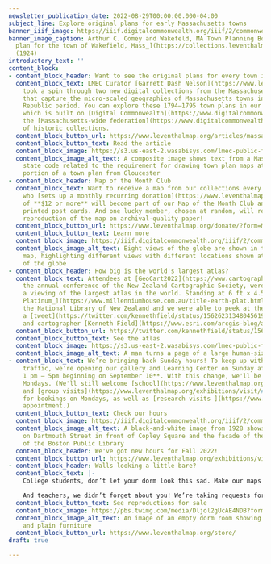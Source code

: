 ```yaml
---
newsletter_publication_date: 2022-08-29T00:00:00.000-04:00
subject_line: Explore original plans for early Massachusetts towns
banner_iiif_image: https://iiif.digitalcommonwealth.org/iiif/2/commonwealth:2f75r903v/780,2697,3776,941/1200,/0/default.jpg
banner_image_caption: Arthur C. Comey and Wakefeld, MA Town Planning Board, [_Town
  plan for the town of Wakefield, Mass_](https://collections.leventhalmap.org/search/commonwealth:2f75r902k)
  (1924)
introductory_text: ''
content_block:
- content_block_header: Want to see the original plans for every town in MA?
  content_block_text: LMEC Curator [Garrett Dash Nelson](https://www.leventhalmap.org/about/people/garrett-nelson/)
    took a spin through two new digital collections from the Massachusetts Archives
    that capture the micro-scaled geographies of Massachusetts towns in the Early
    Republic period. You can explore these 1794–1795 town plans in our [digital collections](https://collections.leventhalmap.org/search?f%5Bcollection_name_ssim%5D%5B%5D=Town+plans%2C+1794),
    which is built on [Digital Commonwealth](https://www.digitalcommonwealth.org/),
    the [Massachusetts-wide federation](https://www.digitalcommonwealth.org/about_dc)
    of historic collections.
  content_block_button_url: https://www.leventhalmap.org/articles/massachusetts-town-plans/
  content_block_button_text: Read the article
  content_block_image: https://s3.us-east-2.wasabisys.com/lmec-public-files/newsletters/ma-town-plans.png
  content_block_image_alt_text: A composite image shows text from a Massachusetts
    state code related to the requirement for drawing town plan maps atop a cropped
    portion of a town plan from Gloucester
- content_block_header: Map of the Month Club
  content_block_text: Want to receive a map from our collections every month? Anyone
    who [sets up a monthly recurring donation](https://www.leventhalmap.org/donate/?form=MAPOFTHEMONTH)
    of **$12 or more** will become part of our Map of the Month Club and receive monthly
    printed post cards. And one lucky member, chosen at random, will receive a full-size
    reproduction of the map on archival-quality paper!
  content_block_button_url: https://www.leventhalmap.org/donate/?form=MAPOFTHEMONTH
  content_block_button_text: Learn more
  content_block_image: https://iiif.digitalcommonwealth.org/iiif/2/commonwealth:q524n160r/916,416,9142,6032/full/0/default.jpg
  content_block_image_alt_text: Eight views of the globe are shown in this pictorial
    map, highlighting different views with different locations shown at the center
    of the globe
- content_block_header: How big is the world's largest atlas?
  content_block_text: Attendees at [GeoCart2022](https://www.cartography.org.nz/geocart2022),
    the annual conference of the New Zealand Cartographic Society, were treated to
    a viewing of the largest atlas in the world. Standing at 6 ft × 4.5 ft, [_Earth
    Platinum_](https://www.millenniumhouse.com.au/title-earth-plat.html) is held by
    the National Library of New Zealand and we were able to peek at the pages through
    a [tweet](https://twitter.com/kennethfield/status/1562623134804561921) from geographer
    and cartographer [Kenneth Field](https://www.esri.com/arcgis-blog/author/kenfield/).
  content_block_button_url: https://twitter.com/kennethfield/status/1562623134804561921
  content_block_button_text: See the atlas
  content_block_image: https://s3.us-east-2.wasabisys.com/lmec-public-files/newsletters/EarthPlatinum.gif
  content_block_image_alt_text: A man turns a page of a large human-size atlas
- content_block_text: We’re bringing back Sunday hours! To keep up with the weekend
    traffic, we’re opening our gallery and Learning Center on Sunday afternoons **from
    1 pm – 5pm beginning on September 10**. With this change, we'll be closing on
    Mondays. (We'll still welcome [school](https://www.leventhalmap.org/education/)
    and [group visits](https://www.leventhalmap.org/exhibitions/visit/#Group%20and%20Education%20Visits)
    for bookings on Mondays, as well as [research visits ](https://www.leventhalmap.org/research/appointments/)by
    appointment.)
  content_block_button_text: Check our hours
  content_block_image: https://iiif.digitalcommonwealth.org/iiif/2/commonwealth:c821gx86v/101,148,3528,2411/full/0/default.jpg
  content_block_image_alt_text: A black-and-white image from 1928 shows cars crossing
    on Dartmouth Street in front of Copley Square and the facade of the Central Library
    of the Boston Public Library
  content_block_header: We've got new hours for Fall 2022!
  content_block_button_url: https://www.leventhalmap.org/exhibitions/visit/
- content_block_header: Walls looking a little bare?
  content_block_text: |-
    College students, don’t let your dorm look this sad. Make our maps part of your back-to-school decor! If you place your order for in-gallery pickup, use the code **DORM-DECOR** for 50% off all reproductions in our store, now through September 9.

    And teachers, we didn’t forget about you! We’re taking requests for [low-cost and free reproductions](https://www.leventhalmap.org/collections/reproductions/) of [digitized maps in our collection](https://collections.leventhalmap.org/search) for organizations that plan to display the reproductions in a public or classroom setting.
  content_block_button_text: See reproductions for sale
  content_block_image: https://pbs.twimg.com/media/Dljol2gUcAE4NDB?format=jpg&name=small
  content_block_image_alt_text: An image of an empty dorm room showing bare walls
    and plain furniture
  content_block_button_url: https://www.leventhalmap.org/store/
draft: true

---
```

